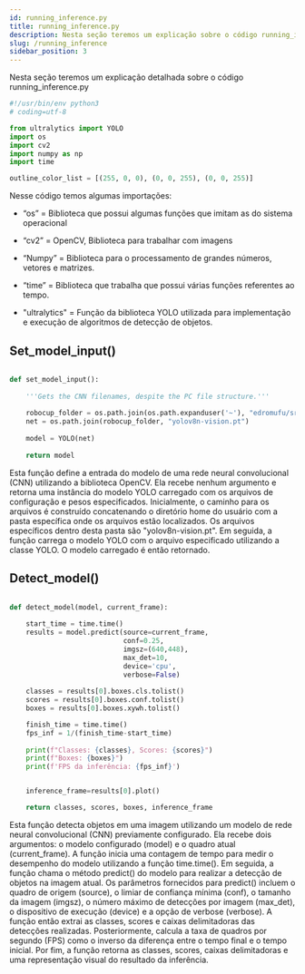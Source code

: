 ```yaml
---
id: running_inference.py
title: running_inference.py
description: Nesta seção teremos um explicação sobre o código running_inference.py
slug: /running_inference
sidebar_position: 3
---
```


Nesta seção teremos um explicação detalhada sobre o código running_inference.py
  

```py title="object_finder/src/running_inference.py"
#!/usr/bin/env python3
# coding=utf-8

from ultralytics import YOLO
import os
import cv2
import numpy as np
import time

outline_color_list = [(255, 0, 0), (0, 0, 255), (0, 0, 255)]
```

Nesse código temos algumas importações:

- “os” = Biblioteca que possui algumas funções que imitam as do sistema operacional

- “cv2” = OpenCV, Biblioteca para trabalhar com imagens

- “Numpy” = Biblioteca para o processamento de grandes números, vetores e matrizes.

- “time” = Biblioteca que trabalha que possui várias funções referentes ao tempo.

- "ultralytics" = Função da biblioteca YOLO utilizada para implementação e execução de algoritmos de detecção de objetos.


## Set_model_input()

```py title="object_finder/src/running_inference.py"

def set_model_input():
        
    '''Gets the CNN filenames, despite the PC file structure.'''
    
    robocup_folder = os.path.join(os.path.expanduser('~'), "edromufu/src/vision/robocup_cnn_files")
    net = os.path.join(robocup_folder, "yolov8n-vision.pt")
    
    model = YOLO(net)
    
    return model
```

Esta função define a entrada do modelo de uma rede neural convolucional (CNN) utilizando a biblioteca OpenCV. Ela recebe nenhum argumento e retorna uma instância do modelo YOLO carregado com os arquivos de configuração e pesos especificados. Inicialmente, o caminho para os arquivos é construído concatenando o diretório home do usuário com a pasta específica onde os arquivos estão localizados. Os arquivos específicos dentro desta pasta são "yolov8n-vision.pt". Em seguida, a função carrega o modelo YOLO com o arquivo especificado utilizando a classe YOLO. O modelo carregado é então retornado.


## Detect_model()

```py title="object_finder/src/running_inference.py"

def detect_model(model, current_frame):
    
    start_time = time.time()
    results = model.predict(source=current_frame,
                            conf=0.25,  
                            imgsz=(640,448), 
                            max_det=10, 
                            device='cpu', 
                            verbose=False) 
    
    classes = results[0].boxes.cls.tolist()
    scores = results[0].boxes.conf.tolist() 
    boxes = results[0].boxes.xywh.tolist()  

    finish_time = time.time()
    fps_inf = 1/(finish_time-start_time)
    
    print(f"Classes: {classes}, Scores: {scores}")
    print(f"Boxes: {boxes}")
    print(f'FPS da inferência: {fps_inf}')


    inference_frame=results[0].plot()

    return classes, scores, boxes, inference_frame
```

Esta função detecta objetos em uma imagem utilizando um modelo de rede neural convolucional (CNN) previamente configurado. Ela recebe dois argumentos: o modelo configurado (model) e o quadro atual (current_frame). A função inicia uma contagem de tempo para medir o desempenho do modelo utilizando a função time.time(). Em seguida, a função chama o método predict() do modelo para realizar a detecção de objetos na imagem atual. Os parâmetros fornecidos para predict() incluem o quadro de origem (source), o limiar de confiança mínima (conf), o tamanho da imagem (imgsz), o número máximo de detecções por imagem (max_det), o dispositivo de execução (device) e a opção de verbose (verbose). A função então extrai as classes, scores e caixas delimitadoras das detecções realizadas. Posteriormente, calcula a taxa de quadros por segundo (FPS) como o inverso da diferença entre o tempo final e o tempo inicial. Por fim, a função retorna as classes, scores, caixas delimitadoras e uma representação visual do resultado da inferência.
